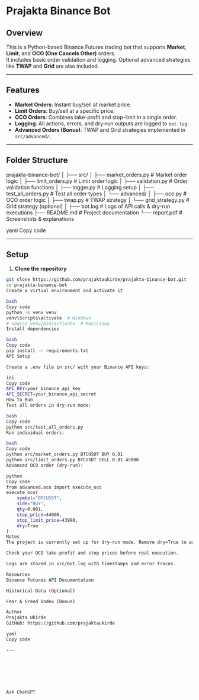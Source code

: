 # Prajakta Binance Bot

## Overview
This is a Python-based Binance Futures trading bot that supports **Market**, **Limit**, and **OCO (One Cancels Other)** orders.  
It includes basic order validation and logging. Optional advanced strategies like **TWAP** and **Grid** are also included.

---

## Features
- **Market Orders**: Instant buy/sell at market price.  
- **Limit Orders**: Buy/sell at a specific price.  
- **OCO Orders**: Combines take-profit and stop-limit in a single order.  
- **Logging**: All actions, errors, and dry-run outputs are logged to `bot.log`.  
- **Advanced Orders (Bonus)**: TWAP and Grid strategies implemented in `src/advanced/`.

---

## Folder Structure

prajakta-binance-bot/
│
├── src/
│ ├── market_orders.py # Market order logic
│ ├── limit_orders.py # Limit order logic
│ ├── validation.py # Order validation functions
│ ├── logger.py # Logging setup
│ ├── test_all_orders.py # Test all order types
│ └── advanced/
│ ├── oco.py # OCO order logic
│ ├── twap.py # TWAP strategy
│ └── grid_strategy.py # Grid strategy (optional)
│
├── bot.log # Logs of API calls & dry-run executions
├── README.md # Project documentation
└── report.pdf # Screenshots & explanations

yaml
Copy code

---

## Setup

1. **Clone the repository**  

```bash
git clone https://github.com/prajaktaukirde/prajakta-binance-bot.git
cd prajakta-binance-bot
Create a virtual environment and activate it

bash
Copy code
python -m venv venv
venv\Scripts\activate  # Windows
# source venv/bin/activate  # Mac/Linux
Install dependencies

bash
Copy code
pip install -r requirements.txt
API Setup

Create a .env file in src/ with your Binance API keys:

ini
Copy code
API_KEY=your_binance_api_key
API_SECRET=your_binance_api_secret
How to Run
Test all orders in dry-run mode:

bash
Copy code
python src/test_all_orders.py
Run individual orders:

bash
Copy code
python src/market_orders.py BTCUSDT BUY 0.01
python src/limit_orders.py BTCUSDT SELL 0.01 45000
Advanced OCO order (dry-run):

python
Copy code
from advanced.oco import execute_oco
execute_oco(
    symbol="BTCUSDT",
    side="BUY",
    qty=0.001,
    stop_price=44000,
    stop_limit_price=43990,
    dry=True
)
Notes
The project is currently set up for dry-run mode. Remove dry=True to execute real trades.

Check your OCO take-profit and stop prices before real execution.

Logs are stored in src/bot.log with timestamps and error traces.

Resources
Binance Futures API Documentation

Historical Data (Optional)

Fear & Greed Index (Bonus)

Author
Prajakta Ukirde
GitHub: https://github.com/prajaktaukirde

yaml
Copy code

---







Ask ChatGPT
